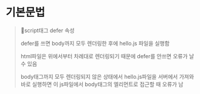# 기본문법

> 📌script태그 defer 속성
>
> defer를 쓰면 body까지 모두 렌더링한 후에 hello.js 파일을 실행함
>
> html파일은 위에서부터 차례대로 렌더링되기 때문에 defer를 안쓰면 오류가 날 수 있음
>
> body태그까지 모두 렌더링되지 않은 상태에서 hello.js파일을 서버에서 가져와 바로 실행하면 이 js파일에서 body태그의 엘리먼트로 접근할 때 오류가 남

